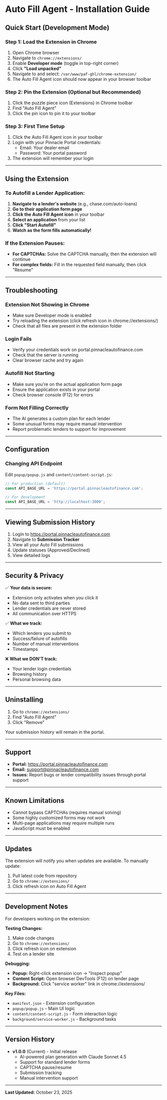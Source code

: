 # Auto Fill Agent - Installation Guide

## Quick Start (Development Mode)

### Step 1: Load the Extension in Chrome

1. Open Chrome browser
2. Navigate to `chrome://extensions/`
3. Enable **Developer mode** (toggle in top-right corner)
4. Click **"Load unpacked"**
5. Navigate to and select: `/var/www/paf-ghl/chrome-extension/`
6. The Auto Fill Agent icon should now appear in your browser toolbar

### Step 2: Pin the Extension (Optional but Recommended)

1. Click the puzzle piece icon (Extensions) in Chrome toolbar
2. Find "Auto Fill Agent"
3. Click the pin icon to pin it to your toolbar

### Step 3: First Time Setup

1. Click the Auto Fill Agent icon in your toolbar
2. Login with your Pinnacle Portal credentials:
   - Email: Your dealer email
   - Password: Your portal password
3. The extension will remember your login

---

## Using the Extension

### To Autofill a Lender Application:

1. **Navigate to a lender's website** (e.g., chase.com/auto-loans)
2. **Go to their application form page**
3. **Click the Auto Fill Agent icon** in your toolbar
4. **Select an application** from your list
5. **Click "Start Autofill"**
6. **Watch as the form fills automatically!**

### If the Extension Pauses:

- **For CAPTCHAs:** Solve the CAPTCHA manually, then the extension will continue
- **For complex fields:** Fill in the requested field manually, then click "Resume"

---

## Troubleshooting

### Extension Not Showing in Chrome

- Make sure Developer mode is enabled
- Try reloading the extension (click refresh icon in chrome://extensions/)
- Check that all files are present in the extension folder

### Login Fails

- Verify your credentials work on portal.pinnacleautofinance.com
- Check that the server is running
- Clear browser cache and try again

### Autofill Not Starting

- Make sure you're on the actual application form page
- Ensure the application exists in your portal
- Check browser console (F12) for errors

### Form Not Filling Correctly

- The AI generates a custom plan for each lender
- Some unusual forms may require manual intervention
- Report problematic lenders to support for improvement

---

## Configuration

### Changing API Endpoint

Edit `popup/popup.js` and `content/content-script.js`:

```javascript
// For production (default)
const API_BASE_URL = 'https://portal.pinnacleautofinance.com';

// For development
const API_BASE_URL = 'http://localhost:3000';
```

---

## Viewing Submission History

1. Login to https://portal.pinnacleautofinance.com
2. Navigate to **Submission Tracker**
3. View all your Auto Fill submissions
4. Update statuses (Approved/Declined)
5. View detailed logs

---

## Security & Privacy

✅ **Your data is secure:**
- Extension only activates when you click it
- No data sent to third parties
- Lender credentials are never stored
- All communication over HTTPS

✅ **What we track:**
- Which lenders you submit to
- Success/failure of autofills
- Number of manual interventions
- Timestamps

❌ **What we DON'T track:**
- Your lender login credentials
- Browsing history
- Personal browsing data

---

## Uninstalling

1. Go to `chrome://extensions/`
2. Find "Auto Fill Agent"
3. Click "Remove"

Your submission history will remain in the portal.

---

## Support

- **Portal:** https://portal.pinnacleautofinance.com
- **Email:** support@pinnacleautofinance.com
- **Issues:** Report bugs or lender compatibility issues through portal support

---

## Known Limitations

- Cannot bypass CAPTCHAs (requires manual solving)
- Some highly customized forms may not work
- Multi-page applications may require multiple runs
- JavaScript must be enabled

---

## Updates

The extension will notify you when updates are available. To manually update:

1. Pull latest code from repository
2. Go to `chrome://extensions/`
3. Click refresh icon on Auto Fill Agent

---

## Development Notes

For developers working on the extension:

**Testing Changes:**
1. Make code changes
2. Go to `chrome://extensions/`
3. Click refresh icon on extension
4. Test on a lender site

**Debugging:**
- **Popup:** Right-click extension icon → "Inspect popup"
- **Content Script:** Open browser DevTools (F12) on lender page
- **Background:** Click "service worker" link in chrome://extensions/

**Key Files:**
- `manifest.json` - Extension configuration
- `popup/popup.js` - Main UI logic
- `content/content-script.js` - Form interaction logic
- `background/service-worker.js` - Background tasks

---

## Version History

- **v1.0.0** (Current) - Initial release
  - AI-powered plan generation with Claude Sonnet 4.5
  - Support for standard lender forms
  - CAPTCHA pause/resume
  - Submission tracking
  - Manual intervention support

---

**Last Updated:** October 23, 2025

